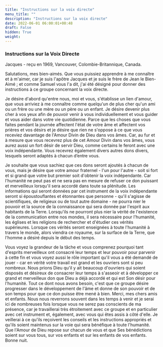 ```yaml
---
title: "Instructions sur la voix directe"
menu_title: ""
description: "Instructions sur la voix directe"
date: 2022-06-01 06:00:01+00:48
draft: False
hidden: True
weight:
---
```

### Instructions sur la Voix Directe

Jacques - reçu en 1969, Vancouver, Colombie-Britannique, Canada.

Salutations, mes bien-aimés. Que vous puissiez apprendre à me connaître et à m'aimer, car je suis l'apôtre Jacques et je suis le frère de Jean le Bien-Aimé ; et comme Samuel vous l'a dit, j'ai été désigné pour donner des instructions à ce groupe concernant la voix directe.

Je désire d'abord qu'entre nous, moi et vous, s'établisse un lien d'amour, que vous arriviez à me connaître comme quelqu'un de plus cher qu'un ami ou un frère ou une mère ou un père ou un enfant. Je désire devenir plus cher à vos yeux afin de pouvoir venir à vous individuellement et vous guider et vous aider dans votre vie quotidienne. Parce que les choses que vous faites pendant la journée affectent l'état de votre âme et affectent vos prières et vos désirs et je désire que rien ne s'oppose à ce que vous receviez davantage de l'Amour Divin de Dieu dans vos âmes. Car, au fur et à mesure que vous recevrez plus de cet Amour Divin dans vos âmes, vous aurez aussi un fort désir de servir Dieu, comme certains le feront avec une voix indépendante. Vous recevrez également divers autres dons divers, lesquels seront adaptés à chacun d’entre vous. 

Je souhaite que vous sachiez que ces dons seront ajoutés à chacun de vous, mais je désire que votre amour fraternel - l'un pour l'autre - soit si fort et si grand que votre but premier soit d'obtenir la voix indépendante. Car l'humanité ne peut pas et ne sera pas en mesure de refuser ce don puissant et merveilleux lorsqu'il sera accordé dans toute sa plénitude. Les informations qui seront données par cet instrument de la voix indépendante seront si époustouflantes et étonnantes que personne - qu'il s'agisse de scientifiques, de religieux ou de tout autre domaine - ne pourra nier le pouvoir et la source de la connaissance qui sera donnée par l'esprit aux habitants de la Terre. Lorsqu'ils ne pourront plus nier la vérité de l'existence de la communication entre nos mondes, il sera nécessaire pour l'humanité, les églises et les religions de rechercher et d'étudier ces vérités supérieures. Lorsque ces vérités seront enseignées à toute l'humanité à travers le monde, alors viendra ce royaume, sur la surface de la Terre, que l'homme a désiré depuis le début des temps.

Vous voyez la grandeur de la tâche et vous comprenez pourquoi tant d'esprits merveilleux ont consacré leur temps et leur pouvoir pour parvenir à cette fin et vous voyez aussi le rôle important qu'il vous a été demandé de jouer - car en vérité votre travail est grand et les ouvriers sont si peu nombreux. Nous prions Dieu qu'il y ait beaucoup d'ouvriers qui soient disposés et désireux de consacrer leur temps à s'asseoir et à développer ce grand et merveilleux don que Dieu a déjà accordé et qui est Son désir pour l'humanité. Tout ce dont nous avons besoin, c'est que ce groupe désire progresser dans le développement de l'âme et donne de son pouvoir et de son temps pour que ce don puisse être mené à bien. Merci, mes chers amis et enfants. Nous nous reverrons souvent dans les temps à venir et je serai ici de nombreuses fois lorsque vous ne serez pas conscients de ma présence, car je travaillerai très étroitement avec ce groupe et en particulier avec cet instrument et, également, avec vous qui êtes assis à côté d'elle. Je veillerai à ce qu'ils reçoivent les conseils et les instructions appropriés et qu'ils soient maintenus sur la voie qui sera bénéfique à toute l'humanité. Que l'Amour de Dieu repose sur chacun de vous et que Ses bénédictions soient sur vous tous, sur vos enfants et sur les enfants de vos enfants. Bonne nuit.

